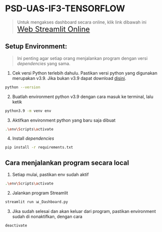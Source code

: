 # PSD-UAS-IF3-TENSORFLOW
>Untuk mengakses dashboard secara online, klik link dibawah ini <br>
<a href="https://psd-uas-if1-folium.streamlit.app/" style="font-size: 1.5rem;">Web Streamlit Online</a>

## Setup Environment:
> Ini penting agar setiap orang menjalankan program dengan versi _dependencies_ yang sama.

1. Cek versi Python terlebih dahulu. Pastikan versi python yang digunakan merupakan v3.9. Jika bukan v3.9 dapat download [disini](https://www.python.org/ftp/python/3.9.0/python-3.9.0.exe).
```bash
python --version
```
2. Buatlah environment python v3.9 dengan cara masuk ke terminal, lalu ketik
```bash
python3.9 -m venv env
```
3. Aktifkan environment python yang baru saja dibuat
```bash
.\env\Scripts\activate
```
4. Install _dependencies_
```bash
pip install -r requirements.txt
```

## Cara menjalankan program secara local
1. Setiap mulai, pastikan env sudah aktif
```bash
.\env\Scripts\activate
```
2. Jalankan program Streamlit
```bash
streamlit run 📊_Dashboard.py
```
3. Jika sudah selesai dan akan keluar dari program, pastikan environment sudah di nonaktifkan, dengan cara
```bash
deactivate
```

